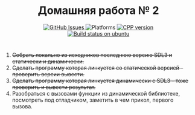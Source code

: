 <h1 align="center">Домашняя работа № 2</h1>

<div align="center" style="text-align: center;">
  <div>
    <a href="https://github.com/geugenm/advanced-hello-world/issues">
      <img src="https://img.shields.io/github/issues-raw/geugenm/advanced-hello-world?style=for-the-badge" alt="GitHub Issues">
    </a>
       <img src="https://img.shields.io/badge/platform-linux%20-informational?style=for-the-badge&amp;logo=appveyor" alt="Platforms">    
    <a href="https://en.cppreference.com/w/cpp/23">
      <img src="https://img.shields.io/badge/cpp-23-informational?style=for-the-badge&amp;logo=cplusplus" alt="CPP version">
    </a>
  </div>
   <div>
    <a href="https://github.com/kliperCO/lesta-course/actions/workflows/ubuntu-build.yml">
        <img src="https://img.shields.io/github/actions/workflow/status/kliperCO/lesta-course/ubuntu-build.yml?logo=ubuntu&style=for-the-badge" alt="Build status on ubuntu">
    </a>
    </div>
</div>

#

1. ~~Cобрать локально из исходников последнюю версию SDL3 и статически и динамически.~~
2. ~~Cделать программу которая линкуется со статической версией - проверить версии вывести.~~
3. ~~Cделать программу которая линкуется динамически с SDL3 - тоже проверить и вывести результат.~~
4. Разобраться с вызовами функции из динамической библиотеке, посмотреть под отладчиком, заметить в чем прикол, первого вызова.